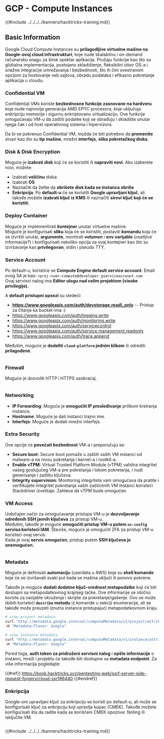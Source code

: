 # GCP - Compute Instances

{{#include ../../../../banners/hacktricks-training.md}}

## Basic Information

Google Cloud Compute Instances su **prilagodljive virtuelne mašine na Google-ovoj cloud infrastrukturi**, koje nude skalabilnu i on-demand računarsku snagu za širok spektar aplikacija. Pružaju funkcije kao što su globalna implementacija, postojano skladištenje, fleksibilni izbor OS-a i snažne integracije umrežavanja i bezbednosti, što ih čini svestranom opcijom za hostovanje veb sajtova, obradu podataka i efikasno pokretanje aplikacija u cloudu.

### Confidential VM

Confidential VMs koriste **bezbednosne funkcije zasnovane na hardveru** koje nude najnovija generacija AMD EPYC procesora, koje uključuju enkripciju memorije i sigurnu enkriptovanu virtualizaciju. Ove funkcije omogućavaju VM-u da zaštiti podatke koji se obrađuju i skladište unutar njega čak i od host operativnog sistema i hipervizora.

Da bi se pokrenuo Confidential VM, možda će biti potrebno da **promenite** stvari kao što su **tip** **mašine**, mrežni **interfejs**, **slika pokretačkog diska**.

### Disk & Disk Encryption

Moguće je **izabrati disk** koji će se koristiti ili **napraviti novi**. Ako izaberete novi, možete:

- Izabrati **veličinu** diska
- Izabrati **OS**
- Naznačiti da želite da **obrišete disk kada se instanca obriše**
- **Enkripcija**: Po **default-u** će se koristiti **Google upravljani ključ**, ali takođe možete **izabrati ključ iz KMS** ili naznačiti **sirovi ključ koji će se koristiti**.

### Deploy Container

Moguće je implementirati **kontejner** unutar virtuelne mašine.\
Moguće je konfigurisati **sliku** koja će se koristiti, postaviti **komandu** koja će se izvršiti unutar, **argumente**, montirati **volumen** i **env varijable** (osetljive informacije?) i konfigurisati nekoliko opcija za ovaj kontejner kao što su izvršavanje kao **privilegovan**, stdin i pseudo TTY.

### Service Account

Po default-u, koristiće se **Compute Engine default service account**. Email ovog SA je kao: `<proj-num>-compute@developer.gserviceaccount.com`\
Ovaj servisni nalog ima **Editor ulogu nad celim projektom (visoke privilegije).**

A **default pristupni opsezi** su sledeći:

- **https://www.googleapis.com/auth/devstorage.read\_only** -- Pristup za čitanje ka bucket-ima :)
- https://www.googleapis.com/auth/logging.write
- https://www.googleapis.com/auth/monitoring.write
- https://www.googleapis.com/auth/servicecontrol
- https://www.googleapis.com/auth/service.management.readonly
- https://www.googleapis.com/auth/trace.append

Međutim, moguće je **dodeliti `cloud-platform` jednim klikom** ili odrediti **prilagođene**.

<figure><img src="../../../../images/image (327).png" alt=""><figcaption></figcaption></figure>

### Firewall

Moguće je dozvoliti HTTP i HTTPS saobraćaj.

<figure><img src="../../../../images/image (326).png" alt=""><figcaption></figcaption></figure>

### Networking

- **IP Forwarding**: Moguće je **omogućiti IP prosleđivanje** prilikom kreiranja instance.
- **Hostname**: Moguće je dati instanci trajno ime.
- **Interfejs**: Moguće je dodati mrežni interfejs.

### Extra Security

Ove opcije će **povećati bezbednost** VM-a i preporučuju se:

- **Secure boot:** Secure boot pomaže u zaštiti vaših VM instanci od malware-a na nivou pokretanja i kernel-a i rootkit-a.
- **Enable vTPM:** Virtual Trusted Platform Module (vTPM) validira integritet vašeg gostujućeg VM-a pre pokretanja i tokom pokretanja, i nudi generisanje i zaštitu ključeva.
- **Integrity supervision:** Monitoring integriteta vam omogućava da pratite i verifikujete integritet pokretanja vaših zaštićenih VM instanci koristeći Stackdriver izveštaje. Zahteva da vTPM bude omogućen.

### VM Access

Uobičajen način za omogućavanje pristupa VM-u je **dozvoljavanje određenih SSH javnih ključeva** za pristup VM-u.\
Međutim, takođe je moguće **omogućiti pristup VM-u putem `os-config` servisa koristeći IAM**. Štaviše, moguće je omogućiti 2FA za pristup VM-u koristeći ovaj servis.\
Kada je ovaj **servis** **omogućen**, pristup putem **SSH ključeva je onemogućen.**

<figure><img src="../../../../images/image (328).png" alt=""><figcaption></figcaption></figure>

### Metadata

Moguće je definisati **automaciju** (userdata u AWS) koja su **shell komande** koje će se izvršavati svaki put kada se mašina uključi ili ponovo pokrene.

Takođe je moguće **dodati dodatne ključ-vrednost metapodatke** koji će biti dostupni sa metapodatkovnog krajnjeg tačke. Ove informacije se obično koriste za varijable okruženja i skripte za pokretanje/gašenje. Ovo se može dobiti koristeći **`describe` metodu** iz komande u sekciji enumeracije, ali se takođe može preuzeti iznutra instance pristupajući metapodatkovnom kraju.
```bash
# view project metadata
curl "http://metadata.google.internal/computeMetadata/v1/project/attributes/?recursive=true&alt=text" \
-H "Metadata-Flavor: Google"

# view instance metadata
curl "http://metadata.google.internal/computeMetadata/v1/instance/attributes/?recursive=true&alt=text" \
-H "Metadata-Flavor: Google"
```
Pored toga, **auth token za pridruženi servisni nalog** i **opšte informacije** o instanci, mreži i projektu će takođe biti dostupne sa **metadata endpoint**. Za više informacija pogledajte:

{{#ref}}
https://book.hacktricks.xyz/pentesting-web/ssrf-server-side-request-forgery/cloud-ssrf#6440
{{#endref}}

### Enkripcija

Google-om upravljani ključ za enkripciju se koristi po default-u, ali može se konfigurisati ključ za enkripciju koji upravlja kupac (CMEK). Takođe možete konfigurisati šta da radite kada se korišćeni CMEK opozove: Noting ili isključite VM.

<figure><img src="../../../../images/image (329).png" alt=""><figcaption></figcaption></figure>

{{#include ../../../../banners/hacktricks-training.md}}
